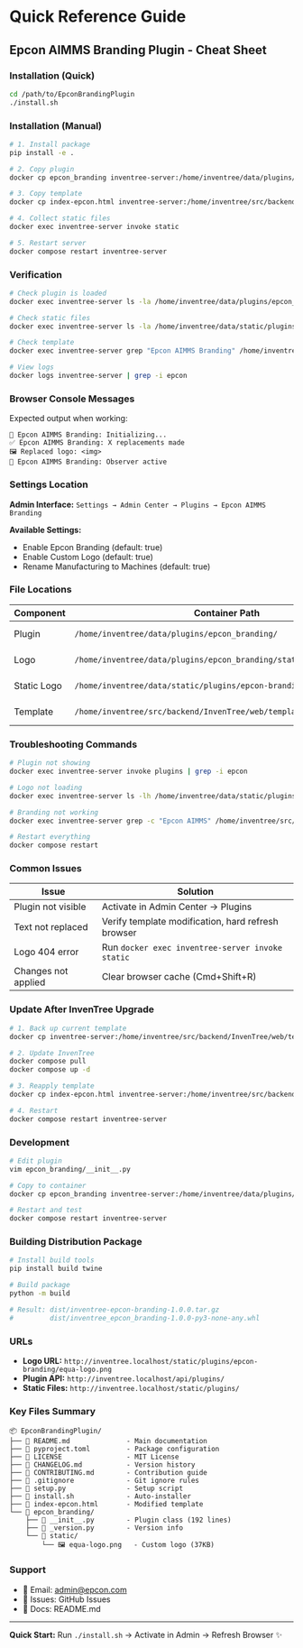 # Quick Reference Guide

## Epcon AIMMS Branding Plugin - Cheat Sheet

### Installation (Quick)

```bash
cd /path/to/EpconBrandingPlugin
./install.sh
```

### Installation (Manual)

```bash
# 1. Install package
pip install -e .

# 2. Copy plugin
docker cp epcon_branding inventree-server:/home/inventree/data/plugins/

# 3. Copy template
docker cp index-epcon.html inventree-server:/home/inventree/src/backend/InvenTree/web/templates/web/index.html

# 4. Collect static files
docker exec inventree-server invoke static

# 5. Restart server
docker compose restart inventree-server
```

### Verification

```bash
# Check plugin is loaded
docker exec inventree-server ls -la /home/inventree/data/plugins/epcon_branding

# Check static files
docker exec inventree-server ls -la /home/inventree/data/static/plugins/epcon-branding

# Check template
docker exec inventree-server grep "Epcon AIMMS Branding" /home/inventree/src/backend/InvenTree/web/templates/web/index.html

# View logs
docker logs inventree-server | grep -i epcon
```

### Browser Console Messages

Expected output when working:
```
🚀 Epcon AIMMS Branding: Initializing...
✅ Epcon AIMMS Branding: X replacements made
🖼️ Replaced logo: <img>
👀 Epcon AIMMS Branding: Observer active
```

### Settings Location

**Admin Interface:**
`Settings → Admin Center → Plugins → Epcon AIMMS Branding`

**Available Settings:**
- Enable Epcon Branding (default: true)
- Enable Custom Logo (default: true)
- Rename Manufacturing to Machines (default: true)

### File Locations

| Component | Container Path | Description |
|-----------|---------------|-------------|
| Plugin | `/home/inventree/data/plugins/epcon_branding/` | Main plugin code |
| Logo | `/home/inventree/data/plugins/epcon_branding/static/equa-logo.png` | Source logo |
| Static Logo | `/home/inventree/data/static/plugins/epcon-branding/equa-logo.png` | Served logo |
| Template | `/home/inventree/src/backend/InvenTree/web/templates/web/index.html` | Modified template |

### Troubleshooting Commands

```bash
# Plugin not showing
docker exec inventree-server invoke plugins | grep -i epcon

# Logo not loading
docker exec inventree-server ls -lh /home/inventree/data/static/plugins/epcon-branding/equa-logo.png

# Branding not working
docker exec inventree-server grep -c "Epcon AIMMS" /home/inventree/src/backend/InvenTree/web/templates/web/index.html

# Restart everything
docker compose restart
```

### Common Issues

| Issue | Solution |
|-------|----------|
| Plugin not visible | Activate in Admin Center → Plugins |
| Text not replaced | Verify template modification, hard refresh browser |
| Logo 404 error | Run `docker exec inventree-server invoke static` |
| Changes not applied | Clear browser cache (Cmd+Shift+R) |

### Update After InvenTree Upgrade

```bash
# 1. Back up current template
docker cp inventree-server:/home/inventree/src/backend/InvenTree/web/templates/web/index.html index-backup.html

# 2. Update InvenTree
docker compose pull
docker compose up -d

# 3. Reapply template
docker cp index-epcon.html inventree-server:/home/inventree/src/backend/InvenTree/web/templates/web/index.html

# 4. Restart
docker compose restart inventree-server
```

### Development

```bash
# Edit plugin
vim epcon_branding/__init__.py

# Copy to container
docker cp epcon_branding inventree-server:/home/inventree/data/plugins/

# Restart and test
docker compose restart inventree-server
```

### Building Distribution Package

```bash
# Install build tools
pip install build twine

# Build package
python -m build

# Result: dist/inventree-epcon-branding-1.0.0.tar.gz
#         dist/inventree_epcon_branding-1.0.0-py3-none-any.whl
```

### URLs

- **Logo URL:** `http://inventree.localhost/static/plugins/epcon-branding/equa-logo.png`
- **Plugin API:** `http://inventree.localhost/api/plugins/`
- **Static Files:** `http://inventree.localhost/static/plugins/`

### Key Files Summary

```
📦 EpconBrandingPlugin/
├── 📄 README.md              - Main documentation
├── 📄 pyproject.toml         - Package configuration  
├── 📄 LICENSE                - MIT License
├── 📄 CHANGELOG.md           - Version history
├── 📄 CONTRIBUTING.md        - Contribution guide
├── 📄 .gitignore             - Git ignore rules
├── 🔧 setup.py               - Setup script
├── 🔧 install.sh             - Auto-installer
├── 📄 index-epcon.html       - Modified template
└── 📁 epcon_branding/
    ├── 🐍 __init__.py        - Plugin class (192 lines)
    ├── 🐍 _version.py        - Version info
    └── 📁 static/
        └── 🖼️ equa-logo.png   - Custom logo (37KB)
```

### Support

- 📧 Email: admin@epcon.com
- 🐛 Issues: GitHub Issues
- 📖 Docs: README.md

---

**Quick Start:** Run `./install.sh` → Activate in Admin → Refresh Browser ✨
